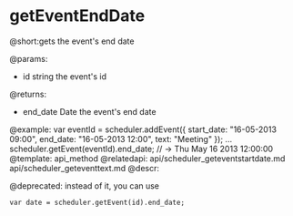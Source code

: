 getEventEndDate
=============

@short:gets the event's end date
	

@params:
- id	string	the event's id


@returns:
- end_date	Date	the event's end date	

@example:
var eventId = scheduler.addEvent({
    start_date: "16-05-2013 09:00",
    end_date:   "16-05-2013 12:00",
    text:   "Meeting"
});
...
scheduler.getEvent(eventId).end_date; // -> Thu May 16 2013 12:00:00
@template:	api_method
@relatedapi:
	api/scheduler_geteventstartdate.md
    api/scheduler_geteventtext.md
@descr:

@deprecated:
instead of it, you can use
~~~
var date = scheduler.getEvent(id).end_date;
~~~
